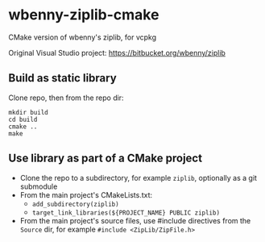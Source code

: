 # wbenny-ziplib-cmake

CMake version of wbenny's ziplib, for vcpkg

Original Visual Studio project: <https://bitbucket.org/wbenny/ziplib>

## Build as static library

Clone repo, then from the repo dir:

```
mkdir build
cd build
cmake ..
make
```

## Use library as part of a CMake project

* Clone the repo to a subdirectory, for example `ziplib`, optionally as a git submodule
* From the main project's CMakeLists.txt:
  * `add_subdirectory(ziplib)`
  * `target_link_libraries(${PROJECT_NAME} PUBLIC ziplib)`
* From the main project's source files, use #include directives from the `Source` dir, for example `#include <ZipLib/ZipFile.h>`